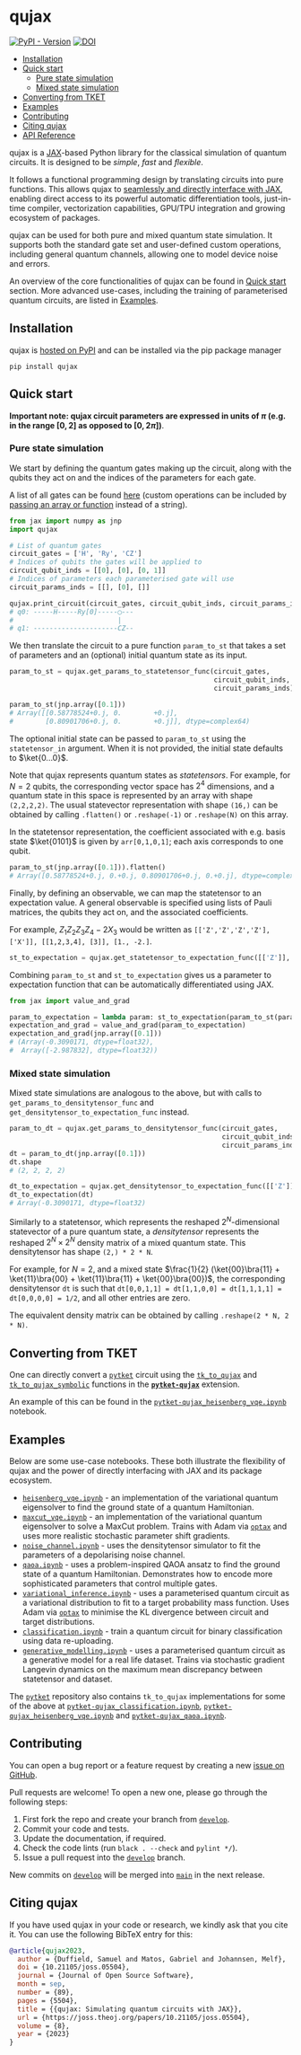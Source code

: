 # qujax

[![PyPI - Version](https://img.shields.io/pypi/v/qujax)](https://pypi.org/project/qujax/)
[![DOI](https://joss.theoj.org/papers/10.21105/joss.05504/status.svg)](https://doi.org/10.21105/joss.05504)

* [Installation](#installation)
* [Quick start](#quick-start)
  + [Pure state simulation](#pure-state-simulations)
  + [Mixed state simulation](#mixed-state-simulations)
* [Converting from TKET](#converting-from-tket)
* [Examples](#examples)
* [Contributing](#contributing)
* [Citing qujax](#citing-qujax)
* [API Reference](https://cqcl.github.io/qujax/api/)

qujax is a [JAX](https://github.com/google/jax)-based Python library for the classical simulation of quantum circuits. It is designed to be *simple*, *fast* and *flexible*.

It follows a functional programming design by translating circuits into pure functions. This allows qujax to [seamlessly and directly interface with JAX](https://jax.readthedocs.io/en/latest/notebooks/Common_Gotchas_in_JAX.html#pure-functions), enabling direct access to its powerful automatic differentiation tools, just-in-time compiler, vectorization capabilities, GPU/TPU integration and growing ecosystem of packages.

qujax can be used for both pure and mixed quantum state simulation. It supports both the standard gate set and user-defined custom operations, including general quantum channels, allowing one to model device noise and errors. 

An overview of the core functionalities of qujax can be found in [Quick start](#quick-start) section. More advanced use-cases, including the training of parameterised quantum circuits, are listed in [Examples](#examples).


## Installation

qujax is [hosted on PyPI](https://pypi.org/project/qujax/) and can be installed via the pip package manager
```
pip install qujax
```

## Quick start

**Important note: qujax circuit parameters are expressed in units of $\pi$ (e.g. in the range $[0,2]$ as opposed to $[0, 2\pi]$)**.

### Pure state simulation

We start by defining the quantum gates making up the circuit, along with the qubits they act on and the indices of the parameters for each gate. 

A list of all gates can be found [here](https://github.com/CQCL/qujax/blob/main/qujax/gates.py) (custom operations can be included by [passing an array or function](https://cqcl.github.io/qujax/api/get_params_to_statetensor_func.html) instead of a string).

```python
from jax import numpy as jnp
import qujax

# List of quantum gates
circuit_gates = ['H', 'Ry', 'CZ']
# Indices of qubits the gates will be applied to
circuit_qubit_inds = [[0], [0], [0, 1]]
# Indices of parameters each parameterised gate will use
circuit_params_inds = [[], [0], []]

qujax.print_circuit(circuit_gates, circuit_qubit_inds, circuit_params_inds);
# q0: -----H-----Ry[0]-----◯---
#                          |   
# q1: ---------------------CZ--
```

We then translate the circuit to a pure function `param_to_st` that takes a set of parameters and an (optional) initial quantum state as its input.

```python
param_to_st = qujax.get_params_to_statetensor_func(circuit_gates,
                                                   circuit_qubit_inds,
                                                   circuit_params_inds)

param_to_st(jnp.array([0.1]))
# Array([[0.58778524+0.j, 0.        +0.j],
#        [0.80901706+0.j, 0.        +0.j]], dtype=complex64)
```

The optional initial state can be passed to `param_to_st` using the `statetensor_in` argument. When it is not provided, the initial state defaults to $\ket{0...0}$.

Note that qujax represents quantum states as _statetensors_. For example, for $N=2$ qubits, the corresponding vector space has $2^4$ dimensions, and a quantum state in this space is represented by an array with shape `(2,2,2,2)`. The usual statevector representation with shape `(16,)` can be obtained by calling `.flatten()` or `.reshape(-1)` or `.reshape(N)` on this array. 

In the statetensor representation, the coefficient associated with e.g. basis state $\ket{0101}$ is given by `arr[0,1,0,1]`; each axis corresponds to one qubit.

```python
param_to_st(jnp.array([0.1])).flatten()
# Array([0.58778524+0.j, 0.+0.j, 0.80901706+0.j, 0.+0.j], dtype=complex64)
```

Finally, by defining an observable, we can map the statetensor to an expectation value. A general observable is specified using lists of Pauli matrices, the qubits they act on, and the associated coefficients. 

For example, $Z_1Z_2Z_3Z_4 - 2 X_3$ would be written as `[['Z','Z','Z','Z'], ['X']], [[1,2,3,4], [3]], [1., -2.]`.

```python
st_to_expectation = qujax.get_statetensor_to_expectation_func([['Z']], [[0]], [1.])
```

Combining `param_to_st` and `st_to_expectation` gives us a parameter to expectation function that can be automatically differentiated using JAX.

```python
from jax import value_and_grad

param_to_expectation = lambda param: st_to_expectation(param_to_st(param))
expectation_and_grad = value_and_grad(param_to_expectation)
expectation_and_grad(jnp.array([0.1]))
# (Array(-0.3090171, dtype=float32),
#  Array([-2.987832], dtype=float32))
```

### Mixed state simulation
Mixed state simulations are analogous to the above, but with calls to `get_params_to_densitytensor_func` and `get_densitytensor_to_expectation_func` instead.

```python
param_to_dt = qujax.get_params_to_densitytensor_func(circuit_gates,
                                                     circuit_qubit_inds,
                                                     circuit_params_inds)
dt = param_to_dt(jnp.array([0.1]))
dt.shape
# (2, 2, 2, 2)

dt_to_expectation = qujax.get_densitytensor_to_expectation_func([['Z']], [[0]], [1.])
dt_to_expectation(dt)
# Array(-0.3090171, dtype=float32)
```

Similarly to a statetensor, which represents the reshaped $2^N$-dimensional statevector of a pure quantum state, a _densitytensor_ represents the reshaped $2^N \times 2^N$ density matrix of a mixed quantum state. This densitytensor has shape `(2,) * 2 * N`.

For example, for $N=2$, and a mixed state $\frac{1}{2} (\ket{00}\bra{11} + \ket{11}\bra{00} + \ket{11}\bra{11} + \ket{00}\bra{00})$, the corresponding densitytensor `dt` is such that `dt[0,0,1,1] = dt[1,1,0,0] = dt[1,1,1,1] = dt[0,0,0,0] = 1/2`, and all other entries are zero.

The equivalent density matrix can be obtained by calling `.reshape(2 * N, 2 * N)`.

## Converting from TKET

One can directly convert a [`pytket`](https://cqcl.github.io/tket/pytket/api/) circuit using the [`tk_to_qujax`](https://cqcl.github.io/pytket-qujax/api/api.html#pytket.extensions.qujax.qujax_convert.tk_to_qujax) and [`tk_to_qujax_symbolic`](https://cqcl.github.io/pytket-qujax/api/api.html#pytket.extensions.qujax.qujax_convert.tk_to_qujax_symbolic) functions in the [**`pytket-qujax`**](https://github.com/CQCL/pytket-qujax) extension.

An example of this can be found in the [`pytket-qujax_heisenberg_vqe.ipynb`](https://github.com/CQCL/pytket/blob/main/examples/pytket-qujax_heisenberg_vqe.ipynb) notebook.

## Examples

Below are some use-case notebooks. These both illustrate the flexibility of qujax and the power of directly interfacing with JAX and its package ecosystem.

- [`heisenberg_vqe.ipynb`](https://github.com/CQCL/qujax/blob/main/examples/heisenberg_vqe.ipynb) - an implementation of the variational quantum eigensolver to find the ground state of a quantum Hamiltonian.
- [`maxcut_vqe.ipynb`](https://github.com/CQCL/qujax/blob/main/examples/maxcut_vqe.ipynb) - an implementation of the variational quantum eigensolver to solve a MaxCut problem. Trains with Adam via [`optax`](https://github.com/deepmind/optax) and uses more realistic stochastic parameter shift gradients.
- [`noise_channel.ipynb`](https://github.com/CQCL/qujax/blob/main/examples/noise_channel.ipynb) - uses the densitytensor simulator to fit the parameters of a depolarising noise channel.
- [`qaoa.ipynb`](https://github.com/CQCL/qujax/blob/main/examples/qaoa.ipynb) - uses a problem-inspired QAOA ansatz to find the ground state of a quantum Hamiltonian. Demonstrates how to encode more sophisticated parameters that control multiple gates.
- [`variational_inference.ipynb`](https://github.com/CQCL/qujax/blob/main/examples/variational_inference.ipynb) - uses a parameterised quantum circuit as a variational distribution to fit to a target probability mass function. Uses Adam via [`optax`](https://github.com/deepmind/optax) to minimise the KL divergence between circuit and target distributions.
- [`classification.ipynb`](https://github.com/CQCL/qujax/blob/main/examples/classification.ipynb) - train a quantum circuit for binary classification using data re-uploading.
- [`generative_modelling.ipynb`](https://github.com/CQCL/qujax/blob/main/examples/generative_modelling.ipynb) - uses a parameterised quantum circuit as a generative model for a real life dataset. Trains via stochastic gradient Langevin dynamics on the maximum mean discrepancy between statetensor and dataset.

The [`pytket`](https://github.com/CQCL/pytket) repository also contains `tk_to_qujax` implementations for some of the above at [`pytket-qujax_classification.ipynb`](https://github.com/CQCL/pytket/blob/main/examples/pytket-qujax-classification.ipynb), 
[`pytket-qujax_heisenberg_vqe.ipynb`](https://github.com/CQCL/pytket/blob/main/examples/pytket-qujax_heisenberg_vqe.ipynb) 
and [`pytket-qujax_qaoa.ipynb`](https://github.com/CQCL/pytket/blob/main/examples/pytket-qujax_qaoa.ipynb).


## Contributing

You can open a bug report or a feature request by creating a new [issue on GitHub](https://github.com/CQCL/qujax/issues).

Pull requests are welcome! To open a new one, please go through the following steps:

1. First fork the repo and create your branch from [`develop`](https://github.com/CQCL/qujax/tree/develop).
2. Commit your code and tests.
4. Update the documentation, if required.
5. Check the code lints (run `black . --check` and `pylint */`).
6. Issue a pull request into the [`develop`](https://github.com/CQCL/qujax/tree/develop) branch.

New commits on [`develop`](https://github.com/CQCL/qujax/tree/develop) will be merged into
[`main`](https://github.com/CQCL/qujax/tree/main) in the next release.


## Citing qujax

If you have used qujax in your code or research, we kindly ask that you cite it. You can use the following BibTeX entry for this:

```bibtex
@article{qujax2023,
  author = {Duffield, Samuel and Matos, Gabriel and Johannsen, Melf},
  doi = {10.21105/joss.05504},
  journal = {Journal of Open Source Software},
  month = sep,
  number = {89},
  pages = {5504},
  title = {{qujax: Simulating quantum circuits with JAX}},
  url = {https://joss.theoj.org/papers/10.21105/joss.05504},
  volume = {8},
  year = {2023}
}
```